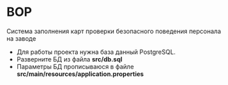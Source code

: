 # BOP
Система заполнения карт проверки безопасного поведения персонала на заводе

* Для работы проекта нужна база данный PostgreSQL.
* Разверните БД из файла **src/db.sql**
* Параметры БД прописываюся в файле **src/main/resources/application.properties**